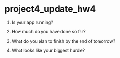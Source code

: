 # project4_update_hw4

1. Is your app running?

2. How much do you have done so far?

3. What do you plan to finish by the end of tomorrow?

4. What looks like your biggest hurdle?
